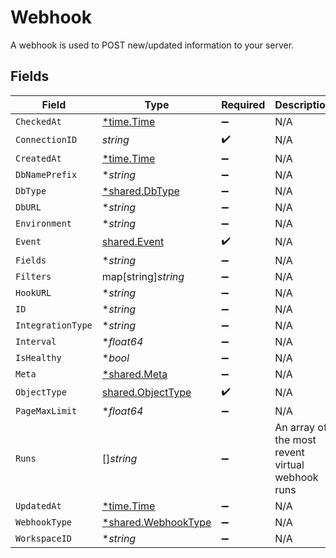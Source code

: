 # Webhook

A webhook is used to POST new/updated information to your server.


## Fields

| Field                                                            | Type                                                             | Required                                                         | Description                                                      |
| ---------------------------------------------------------------- | ---------------------------------------------------------------- | ---------------------------------------------------------------- | ---------------------------------------------------------------- |
| `CheckedAt`                                                      | [*time.Time](https://pkg.go.dev/time#Time)                       | :heavy_minus_sign:                                               | N/A                                                              |
| `ConnectionID`                                                   | *string*                                                         | :heavy_check_mark:                                               | N/A                                                              |
| `CreatedAt`                                                      | [*time.Time](https://pkg.go.dev/time#Time)                       | :heavy_minus_sign:                                               | N/A                                                              |
| `DbNamePrefix`                                                   | **string*                                                        | :heavy_minus_sign:                                               | N/A                                                              |
| `DbType`                                                         | [*shared.DbType](../../../pkg/models/shared/dbtype.md)           | :heavy_minus_sign:                                               | N/A                                                              |
| `DbURL`                                                          | **string*                                                        | :heavy_minus_sign:                                               | N/A                                                              |
| `Environment`                                                    | **string*                                                        | :heavy_minus_sign:                                               | N/A                                                              |
| `Event`                                                          | [shared.Event](../../../pkg/models/shared/event.md)              | :heavy_check_mark:                                               | N/A                                                              |
| `Fields`                                                         | **string*                                                        | :heavy_minus_sign:                                               | N/A                                                              |
| `Filters`                                                        | map[string]*string*                                              | :heavy_minus_sign:                                               | N/A                                                              |
| `HookURL`                                                        | **string*                                                        | :heavy_minus_sign:                                               | N/A                                                              |
| `ID`                                                             | **string*                                                        | :heavy_minus_sign:                                               | N/A                                                              |
| `IntegrationType`                                                | **string*                                                        | :heavy_minus_sign:                                               | N/A                                                              |
| `Interval`                                                       | **float64*                                                       | :heavy_minus_sign:                                               | N/A                                                              |
| `IsHealthy`                                                      | **bool*                                                          | :heavy_minus_sign:                                               | N/A                                                              |
| `Meta`                                                           | [*shared.Meta](../../../pkg/models/shared/meta.md)               | :heavy_minus_sign:                                               | N/A                                                              |
| `ObjectType`                                                     | [shared.ObjectType](../../../pkg/models/shared/objecttype.md)    | :heavy_check_mark:                                               | N/A                                                              |
| `PageMaxLimit`                                                   | **float64*                                                       | :heavy_minus_sign:                                               | N/A                                                              |
| `Runs`                                                           | []*string*                                                       | :heavy_minus_sign:                                               | An array of the most revent virtual webhook runs                 |
| `UpdatedAt`                                                      | [*time.Time](https://pkg.go.dev/time#Time)                       | :heavy_minus_sign:                                               | N/A                                                              |
| `WebhookType`                                                    | [*shared.WebhookType](../../../pkg/models/shared/webhooktype.md) | :heavy_minus_sign:                                               | N/A                                                              |
| `WorkspaceID`                                                    | **string*                                                        | :heavy_minus_sign:                                               | N/A                                                              |